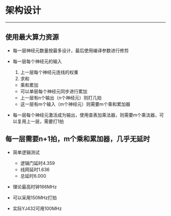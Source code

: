 # 架构设计

------------------

## 使用最大算力资源

* 每一层神经元数量按最多设计，最后使用编译参数进行修剪

* 每一层每个神经元的输入
    1. 上一层每个神经元连线的权重
    2. 求和
    - 乘和累加
    - 可以单层每个神经元同步进行累加
    - 上一层有n个输出（n个神经元）则打几拍
    - 这一层有m个输入（m个神经元）则需要m个乘和累加器

* 每一层每个神经元激活成为输出，使用查表加乘法器，则需要m个乘法器，可以复用上一层，需要打1拍


## 每一层需要n+1拍，m个乘和累加器，几乎无延时
* 简单逻辑测试
    - 逻辑门延时4.359
    - 线网延时1.636
    - 总延时6.000

* 理论最高时钟166MHz
* 可以采用150MHz打拍
* 实际YJ432可用100MHz


